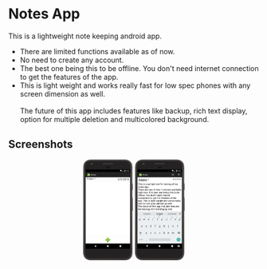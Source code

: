 # Notes App
This is a lightweight note keeping android app.
* There are limited functions available as of now.
* No need to create any account.
* The best one being this to be offline. You don't need internet connection to get the features of the app.
* This is light weight and works really fast for low spec phones with any screen dimension as well.<br/><br/>
The future of this app includes features like backup, rich text display, option for multiple deletion and multicolored background.
## Screenshots

<p align="center">
  <img src="https://raw.githubusercontent.com/mayankpadhi/Notes_App/master/assets/menu.png?token=AQVDlmHxyiYBoi_qYwGUniXTn8LdS5Emks5apDyrwA%3D%3D" width="100"/>
  <img src="https://raw.githubusercontent.com/mayankpadhi/Notes_App/master/assets/sampletext.png?token=AQVDlvDBWLZvjx2tumk-EQizfgPONfoGks5apD2YwA%3D%3D" width="100"/>
</p>

